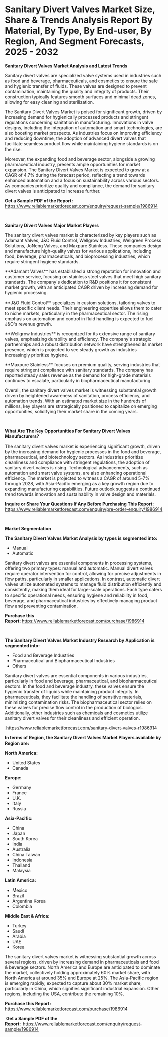 <p><h1>Sanitary Divert Valves Market Size, Share & Trends Analysis Report By Material, By Type, By End-user, By Region, And Segment Forecasts, 2025 - 2032</h1></p><p><strong>Sanitary Divert Valves Market Analysis and Latest Trends</strong></p>
<p><p>Sanitary divert valves are specialized valve systems used in industries such as food and beverage, pharmaceuticals, and cosmetics to ensure the safe and hygienic transfer of fluids. These valves are designed to prevent contamination, maintaining the quality and integrity of products. Their construction typically features smooth surfaces and minimal dead zones, allowing for easy cleaning and sterilization.</p><p>The Sanitary Divert Valves Market is poised for significant growth, driven by increasing demand for hygienically processed products and stringent regulations concerning sanitation in manufacturing. Innovations in valve designs, including the integration of automation and smart technologies, are also boosting market prospects. As industries focus on improving efficiency and reducing downtime, the adoption of advanced divert valves that facilitate seamless product flow while maintaining hygiene standards is on the rise.</p><p>Moreover, the expanding food and beverage sector, alongside a growing pharmaceutical industry, presents ample opportunities for market expansion. The Sanitary Divert Valves Market is expected to grow at a CAGR of 4.7% during the forecast period, reflecting a trend towards enhanced automation and a focus on sustainability across various sectors. As companies prioritize quality and compliance, the demand for sanitary divert valves is anticipated to increase further.</p></p>
<p><strong>Get a Sample PDF of the Report:&nbsp;</strong> <a href="https://www.reliablemarketforecast.com/enquiry/request-sample/1986914?utm_campaign=2754&utm_medium=2&utm_source=Github&utm_content=ia&utm_term=12042025&utm_id=sanitary-divert-valves">https://www.reliablemarketforecast.com/enquiry/request-sample/1986914</a></p>
<p>&nbsp;</p>
<p><strong>Sanitary Divert Valves Major Market Players</strong></p>
<p><p>The sanitary divert valves market is characterized by key players such as Adamant Valves, J&O Fluid Control, Wellgrow Industries, Wellgreen Process Solutions, JoNeng Valves, and Maxpure Stainless. These companies design and manufacture high-quality valves for various applications, including food, beverage, pharmaceuticals, and bioprocessing industries, which require stringent hygiene standards.</p><p>**Adamant Valves** has established a strong reputation for innovation and customer service, focusing on stainless steel valves that meet high sanitary standards. The company's dedication to R&D positions it for consistent market growth, with an anticipated CAGR driven by increasing demand for hygienic processing.</p><p>**J&O Fluid Control** specializes in custom solutions, tailoring valves to meet specific client needs. Their engineering expertise allows them to cater to niche markets, particularly in the pharmaceutical sector. The rising emphasis on automation and control in fluid handling is expected to fuel J&O's revenue growth.</p><p>**Wellgrow Industries** is recognized for its extensive range of sanitary valves, emphasizing durability and efficiency. The company's strategic partnerships and a robust distribution network have strengthened its market presence, which is projected to see steady growth as industries increasingly prioritize hygiene.</p><p>**Maxpure Stainless** focuses on premium quality, serving industries that require stringent compliance with sanitary standards. The company has reported steady sales revenue as the demand for high-grade materials continues to escalate, particularly in biopharmaceutical manufacturing.</p><p>Overall, the sanitary divert valves market is witnessing substantial growth driven by heightened awareness of sanitation, process efficiency, and automation trends. With an estimated market size in the hundreds of millions, key players are strategically positioned to capitalize on emerging opportunities, solidifying their market share in the coming years.</p></p>
<p>&nbsp;</p>
<p><strong>What Are The Key Opportunities For Sanitary Divert Valves Manufacturers?</strong></p>
<p><p>The sanitary divert valves market is experiencing significant growth, driven by the increasing demand for hygienic processes in the food and beverage, pharmaceutical, and biotechnology sectors. As industries prioritize cleanliness and compliance with stringent regulations, the adoption of sanitary divert valves is rising. Technological advancements, such as automation and smart valve systems, are also enhancing operational efficiency. The market is projected to witness a CAGR of around 5-7% through 2028, with Asia-Pacific emerging as a key growth region due to expanding manufacturing capabilities. Future outlook suggests a continued trend towards innovation and sustainability in valve design and materials.</p></p>
<p><strong>Inquire or Share Your Questions If Any Before Purchasing This Report:</strong> <a href="https://www.reliablemarketforecast.com/enquiry/pre-order-enquiry/1986914?utm_campaign=2754&utm_medium=2&utm_source=Github&utm_content=ia&utm_term=12042025&utm_id=sanitary-divert-valves">https://www.reliablemarketforecast.com/enquiry/pre-order-enquiry/1986914</a></p>
<p>&nbsp;</p>
<p><strong>Market Segmentation</strong></p>
<p><strong>The Sanitary Divert Valves Market Analysis by types is segmented into:</strong></p>
<p><ul><li>Manual</li><li>Automatic</li></ul></p>
<p><p>Sanitary divert valves are essential components in processing systems, offering two primary types: manual and automatic. Manual divert valves require operator intervention for control, allowing for precise adjustments in flow paths, particularly in smaller applications. In contrast, automatic divert valves utilize automated systems to manage fluid distribution efficiently and consistently, making them ideal for large-scale operations. Each type caters to specific operational needs, ensuring hygiene and reliability in food, beverage, and pharmaceutical industries by effectively managing product flow and preventing contamination.</p></p>
<p><strong>Purchase this Report:&nbsp;</strong><a href="https://www.reliablemarketforecast.com/purchase/1986914?utm_campaign=2754&utm_medium=2&utm_source=Github&utm_content=ia&utm_term=12042025&utm_id=sanitary-divert-valves">https://www.reliablemarketforecast.com/purchase/1986914</a></p>
<p>&nbsp;</p>
<p><strong>The Sanitary Divert Valves Market Industry Research by Application is segmented into:</strong></p>
<p><ul><li>Food and Beverage Industries</li><li>Pharmaceutical and Biopharmaceutical Industries</li><li>Others</li></ul></p>
<p><p>Sanitary divert valves are essential components in various industries, particularly in food and beverage, pharmaceutical, and biopharmaceutical sectors. In the food and beverage industry, these valves ensure the hygienic transfer of liquids while maintaining product integrity. In pharmaceuticals, they facilitate the handling of sensitive materials, minimizing contamination risks. The biopharmaceutical sector relies on these valves for precise flow control in the production of biologics. Additionally, other industries such as chemicals and cosmetics utilize sanitary divert valves for their cleanliness and efficient operation.</p></p>
<p><a href="https://www.reliablemarketforecast.com/sanitary-divert-valves-r1986914?utm_campaign=2754&utm_medium=2&utm_source=Github&utm_content=ia&utm_term=12042025&utm_id=sanitary-divert-valves">&nbsp;https://www.reliablemarketforecast.com/sanitary-divert-valves-r1986914</a></p>
<p><strong>In terms of Region, the Sanitary Divert Valves Market Players available by Region are:</strong></p>
<p>
    <p> <strong> North America: </strong>
        <ul>
            <li>United States</li>
            <li>Canada</li>
        </ul>
        </p> 
    <p> <strong> Europe: </strong>
        <ul>
            <li>Germany</li>
            <li>France</li>
            <li>U.K.</li>
            <li>Italy</li>
            <li>Russia</li>
        </ul>
        </p> 
    <p> <strong> Asia-Pacific: </strong>
        <ul>
            <li>China</li>
            <li>Japan</li>
            <li>South Korea</li>
            <li>India</li>
            <li>Australia</li>
            <li>China Taiwan</li>
            <li>Indonesia</li>
            <li>Thailand</li>
            <li>Malaysia</li>
        </ul>
        </p> 
    <p> <strong> Latin America: </strong>
        <ul>
            <li>Mexico</li>
            <li>Brazil</li>
            <li>Argentina Korea</li>
            <li>Colombia</li>
        </ul>
        </p> 
    <p> <strong> Middle East & Africa: </strong>
        <ul>
            <li>Turkey</li>
            <li>Saudi</li>
            <li>Arabia</li>
            <li>UAE</li>
            <li>Korea</li>
        </ul>
    </p>
    </p>
<p><p>The sanitary divert valves market is witnessing substantial growth across several regions, driven by increasing demand in pharmaceuticals and food & beverage sectors. North America and Europe are anticipated to dominate the market, collectively holding approximately 60% market share, with North America at around 35% and Europe at 25%. The Asia-Pacific region is emerging rapidly, expected to capture about 30% market share, particularly in China, which signifies significant industrial expansion. Other regions, including the USA, contribute the remaining 10%.</p></p>
<p><strong>Purchase this Report: </strong><a href="https://www.reliablemarketforecast.com/purchase/1986914?utm_campaign=2754&utm_medium=2&utm_source=Github&utm_content=ia&utm_term=12042025&utm_id=sanitary-divert-valves">https://www.reliablemarketforecast.com/purchase/1986914</a></p>
<p>&nbsp;<strong>Get a Sample PDF of the Report:&nbsp;&nbsp;</strong><a href="https://www.reliablemarketforecast.com/enquiry/request-sample/1986914?utm_campaign=2754&utm_medium=2&utm_source=Github&utm_content=ia&utm_term=12042025&utm_id=sanitary-divert-valves">https://www.reliablemarketforecast.com/enquiry/request-sample/1986914</a></p>
<p><strong></strong></p>
<p><p></p><p></p><p></p></p>